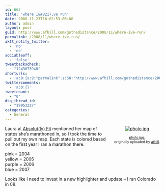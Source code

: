 ```yaml
---
id: 663
title: 'where I&#8217;ve run'
date: 2008-11-23T16:02:53-06:00
author: admin
layout: post
guid: http://www.afhill.com/gothedistance/2008/11/where-ive-run/
permalink: /2008/11/where-ive-run/
aktt_notify_twitter:
  - 'no'
  - 'no'
sociableoff:
  - 'false'
tweetbackscheck:
  - "1243073940"
shorturls:
  - 'a:8:{s:9:"permalink";s:58:"http://www.afhill.com/gothedistance/2008/11/where-ive-run/";s:7:"tinyurl";s:25:"http://tinyurl.com/7d3swl";s:4:"isgd";s:17:"http://is.gd/gl4y";s:5:"bitly";s:18:"http://bit.ly/v9rc";s:5:"snipr";s:22:"http://snipr.com/aaeau";s:5:"snurl";s:22:"http://snurl.com/aaeau";s:7:"snipurl";s:24:"http://snipurl.com/aaeau";s:4:"trim";s:17:"http://tr.im/9kfx";}'
twittercomments:
  - 'a:0:{}'
tweetcount:
  - "0"
dsq_thread_id:
  - "19953227"
categories:
  - General
---
```

<div style="float: right; text-align: center; margin-left: 15px; margin-bottom: 15px;">
  <a href="http://www.flickr.com/photos/afhill/3054262802/" title="photo sharing"><img src="http://farm4.static.flickr.com/3162/3054262802_e3abefca76_t.jpg" alt="photo.jpg" /></a><br /> <span style="font-size: 0.8em; margin-top: 0px;"><br /> <a href="http://www.flickr.com/photos/afhill/3054262802/">photo.jpg</a>,<br /> originally uploaded by <a href="http://www.flickr.com/people/afhill/">afhill</a>.<br /> </span>
</div>

Laura at [Absolut(ly) Fit](http://absolutlyfit.blogspot.com/2008/11/look-into-my-bedroom-and-my-sunday.html) mentioned her map of states she&#8217;s marathoned in, so I took the time to pull out my own map. Each state is colored based on the first year I ran a marathon there. 

pink = 2004  
yellow = 2005  
purple = 2006  
blue = 2007

Looks like I need to invest in a new highlighter and update &#8211; I ran Colorado in 08.  
<br clear="all" />